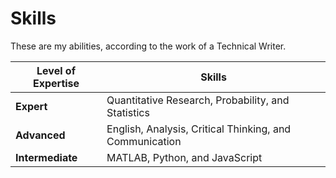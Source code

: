 # Skills

These are my abilities, according to the work of a Technical Writer.

| Level of Expertise     | Skills                                                       |
|------------------------|--------------------------------------------------------------|
| **Expert**             | Quantitative Research, Probability, and Statistics           |  
| **Advanced**           | English, Analysis, Critical Thinking, and Communication      |   
| **Intermediate**       | MATLAB, Python, and JavaScript                               |

